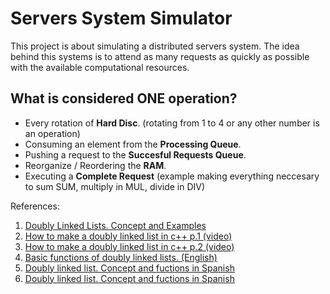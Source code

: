 # Servers System Simulator
This project is about simulating a distributed servers system. The idea behind this systems is to attend as many requests as quickly as possible with the available computational resources.


## What is considered **ONE** operation?
- Every rotation of **Hard Disc**. (rotating from 1 to 4 or any other number is an operation)
- Consuming an element from the **Processing Queue**.
- Pushing a request to the **Succesful Requests Queue**.
- Reorganize / Reordering the **RAM**.
- Executing a **Complete Request** (example making everything neccesary to sum SUM, multiply in MUL, divide in DIV)


References:

1. [Doubly Linked Lists. Concept and Examples](http://es.ccm.net/faq/2872-listas-doblemente-enlazadas)
2. [How to make a doubly linked list in c++ p.1 (video)](https://www.youtube.com/watch?v=YJRRpXYldVQ)
3. [How to make a doubly linked list in c++ p.2 (video)](https://www.youtube.com/watch?v=5s0x8bc9DvQ)
4. [Basic functions of doubly linked lists. (English)](https://www.tutorialspoint.com/data_structures_algorithms/doubly_linked_list_algorithm.htm)
5. [Doubly linked list. Concept and fuctions in Spanish](http://c.conclase.net/edd/?cap=005)
6. [Doubly linked list. Concept and fuctions in Spanish](http://c.conclase.net/edd/?cap=005)
